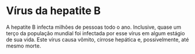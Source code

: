 # Vírus da hepatite B

A hepatite B infecta milhões de pessoas todo o ano. Inclusive, quase um terço da
população mundial foi infectada por esse vírus em algum estágio de sua vida.
Este vírus causa vômito, cirrose hepática e, possivelmente, até mesmo morte.
